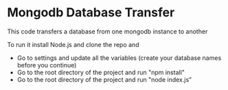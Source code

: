 # Mongodb Database Transfer
This code transfers a database from one mongodb instance to another

To run it install Node.js and clone the repo and
- Go to settings and update all the variables (create your database names before you continue)
- Go to the root directory of the project and run "npm install"
- Go to the root directory of the project and run "node index.js"
